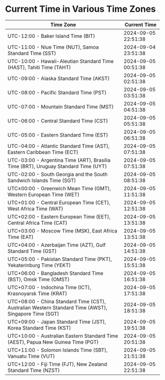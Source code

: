 # Current Time in Various Time Zones

| Time Zone | Current Time |
|-----------|--------------|
| UTC-12:00 - Baker Island Time (BIT) | 2024-09-05 22:51:38 |
| UTC-11:00 - Niue Time (NUT), Samoa Standard Time (SST) | 2024-09-04 23:51:38 |
| UTC-10:00 - Hawaii-Aleutian Standard Time (HAST), Tahiti Time (TAHT) | 2024-09-05 00:51:38 |
| UTC-09:00 - Alaska Standard Time (AKST) | 2024-09-05 02:51:38 |
| UTC-08:00 - Pacific Standard Time (PST) | 2024-09-05 03:51:38 |
| UTC-07:00 - Mountain Standard Time (MST) | 2024-09-05 04:51:38 |
| UTC-06:00 - Central Standard Time (CST) | 2024-09-05 05:51:38 |
| UTC-05:00 - Eastern Standard Time (EST) | 2024-09-05 06:51:38 |
| UTC-04:00 - Atlantic Standard Time (AST), Eastern Caribbean Time (ECT) | 2024-09-05 07:51:38 |
| UTC-03:00 - Argentina Time (ART), Brasília Time (BRT), Uruguay Standard Time (UYT) | 2024-09-05 07:51:38 |
| UTC-02:00 - South Georgia and the South Sandwich Islands Time (SGT) | 2024-09-05 08:51:38 |
| UTC±00:00 - Greenwich Mean Time (GMT), Western European Time (WET) | 2024-09-05 11:51:38 |
| UTC+01:00 - Central European Time (CET), West Africa Time (WAT) | 2024-09-05 12:51:38 |
| UTC+02:00 - Eastern European Time (EET), Central Africa Time (CAT) | 2024-09-05 13:51:38 |
| UTC+03:00 - Moscow Time (MSK), East Africa Time (EAT) | 2024-09-05 13:51:38 |
| UTC+04:00 - Azerbaijan Time (AZT), Gulf Standard Time (GST) | 2024-09-05 14:51:38 |
| UTC+05:00 - Pakistan Standard Time (PKT), Yekaterinburg Time (YEKT) | 2024-09-05 15:51:38 |
| UTC+06:00 - Bangladesh Standard Time (BST), Omsk Time (OMST) | 2024-09-05 16:51:38 |
| UTC+07:00 - Indochina Time (ICT), Krasnoyarsk Time (KRAT) | 2024-09-05 17:51:38 |
| UTC+08:00 - China Standard Time (CST), Australian Western Standard Time (AWST), Singapore Time (SGT) | 2024-09-05 18:51:38 |
| UTC+09:00 - Japan Standard Time (JST), Korea Standard Time (KST) | 2024-09-05 19:51:38 |
| UTC+10:00 - Australian Eastern Standard Time (AEST), Papua New Guinea Time (PGT) | 2024-09-05 20:51:38 |
| UTC+11:00 - Solomon Islands Time (SBT), Vanuatu Time (VUT) | 2024-09-05 21:51:38 |
| UTC+12:00 - Fiji Time (FJT), New Zealand Standard Time (NZST) | 2024-09-05 22:51:38 |
